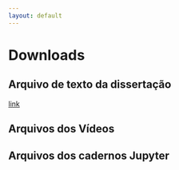 ```yaml
---
layout: default
---
```

# Downloads

## Arquivo de texto da dissertação
[link](./pdf/dissertação.pdf)

<object data="../pdf/dissertação.pdf" width="600" height="800" type='application/pdf'/></object>

## Arquivos dos Vídeos

## Arquivos dos cadernos Jupyter
